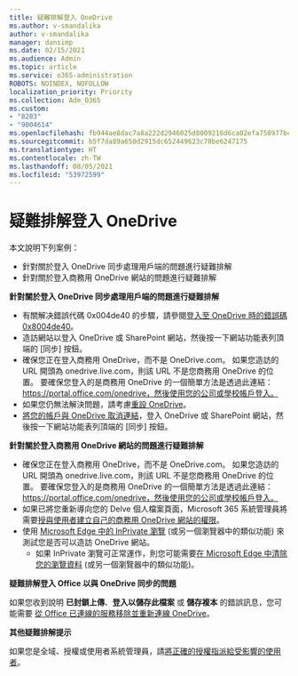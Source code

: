 ```yaml
---
title: 疑難排解登入 OneDrive
ms.author: v-smandalika
author: v-smandalika
manager: dansimp
ms.date: 02/15/2021
ms.audience: Admin
ms.topic: article
ms.service: o365-administration
ROBOTS: NOINDEX, NOFOLLOW
localization_priority: Priority
ms.collection: Adm_O365
ms.custom:
- "8283"
- "9004614"
ms.openlocfilehash: fb944ae8dac7a8a222d2946025d8009216d6ca02efa750977bc9037bf578c8a1
ms.sourcegitcommit: b5f7da89a650d2915dc652449623c78be6247175
ms.translationtype: HT
ms.contentlocale: zh-TW
ms.lasthandoff: 08/05/2021
ms.locfileid: "53972599"
---
```

# <a name="troubleshoot-signing-in-to-onedrive"></a>疑難排解登入 OneDrive

本文說明下列案例：

- 針對關於登入 OneDrive 同步處理用戶端的問題進行疑難排解
- 針對關於登入商務用 OneDrive 網站的問題進行疑難排解

**針對關於登入 OneDrive 同步處理用戶端的問題進行疑難排解**

- 有關解决錯誤代碼 0x004de40 的步驟，請參閱[登入至 OneDrive 時的錯誤碼 0x8004de40](/sharepoint/troubleshoot/administration/error-0x8004de40-in-onedrive)。
- 造訪網站以登入 OneDrive 或 SharePoint 網站，然後按一下網站功能表列頂端的 [同步] 按鈕。
- 確保您正在登入商務用 OneDrive，而不是 OneDrive.com。 如果您造訪的 URL 開頭為 onedrive.live.com，則該 URL 不是您商務用 OneDrive 的位置。 要確保您登入的是商務用 OneDrive 的一個簡單方法是透過此連結：https://portal.office.com/onedrive，然後使用您的公司或學校帳戶登入。
- 如果您仍無法解決問題，請考慮[重設 OneDrive](https://support.microsoft.com/office/reset-onedrive-34701e00-bf7b-42db-b960-84905399050c)。
- [將您的帳戶與 OneDrive 取消連結](https://support.microsoft.com/office/how-to-remove-an-account-in-onedrive-72699268-9e64-45bd-b723-9a19f4512fd1)，登入 OneDrive 或 SharePoint 網站，然後按一下網站功能表列頂端的 [同步] 按鈕。

**針對關於登入商務用 OneDrive 網站的問題進行疑難排解**

- 確保您正在登入商務用 OneDrive，而不是 OneDrive.com。 如果您造訪的 URL 開頭為 onedrive.live.com，則該 URL 不是您商務用 OneDrive 的位置。 要確保您登入的是商務用 OneDrive 的一個簡單方法是透過此連結：https://portal.office.com/onedrive，然後使用您的公司或學校帳戶登入。
- 如果已將您重新導向您的 Delve 個人檔案頁面，Microsoft 365 系統管理員將需要[授與使用者建立自己的商務用 OneDrive 網站的權限](https://support.microsoft.com/office/you-re-redirected-to-your-delve-profile-page-after-you-click-onedrive-on-the-microsoft-365-app-launcher-2af26640-9ddf-46c3-8912-6af30efcc7b0)。
- 使用 [Microsoft Edge 中的 InPrivate 瀏覽](https://support.microsoft.com/microsoft-edge/browse-inprivate-in-microsoft-edge-e6f47704-340c-7d4f-b00d-d0cf35aa1fcc) (或另一個瀏覽器中的類似功能) 來測試您是否可以造訪 OneDrive 網站。
    - 如果 InPrivate 瀏覽可正常運作，則您可能需要[在 Microsoft Edge 中清除您的瀏覽資料](https://support.microsoft.com/microsoft-edge/view-and-delete-browser-history-in-microsoft-edge-00cf7943-a9e1-975a-a33d-ac10ce454ca4) (或另一個瀏覽器中的類似功能)。

**疑難排解登入 Office 以與 OneDrive 同步的問題**

如果您收到說明 **已封鎖上傳**、**登入以儲存此檔案** 或 **儲存複本** 的錯誤訊息，您可能需要 [從 Office 已連線的服務移除並重新連線 OneDrive](https://support.microsoft.com/office/how-to-resolve-upload-blocked-sign-into-save-this-file-or-save-a-copy-error-messages-32c7340c-f5fb-4ca0-a829-65d8120f81f8)。

**其他疑難排解提示**

如果您是全域、授權或使用者系統管理員，請[將正確的授權指派給受影響的使用者](/microsoft-365/admin/manage/assign-licenses-to-users)。


